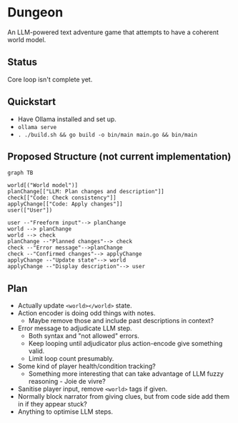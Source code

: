 # Dungeon
An LLM-powered text adventure game that attempts to have a coherent world model.

## Status
Core loop isn't complete yet.

## Quickstart
- Have Ollama installed and set up.
- `ollama serve`
- `. ./build.sh && go build -o bin/main main.go && bin/main`

## Proposed Structure (not current implementation)
```mermaid
graph TB

world[("World model")]
planChange[["LLM: Plan changes and description"]]
check[["Code: Check consistency"]]
applyChange[["Code: Apply changes"]]
user(["User"])

user --"Freeform input"--> planChange
world --> planChange
world --> check
planChange --"Planned changes"--> check
check --"Error message"-->planChange
check --"Confirmed changes"--> applyChange
applyChange --"Update state"--> world
applyChange --"Display description"--> user
```

## Plan
- Actually update `<world></world>` state.
- Action encoder is doing odd things with notes.
    - Maybe remove those and include past descriptions in context?
- Error message to adjudicate LLM step.
    - Both syntax and "not allowed" errors.
    - Keep looping until adjudicator plus action-encode give something valid.
    - Limit loop count presumably.
- Some kind of player health/condition tracking?
    - Something more interesting that can take advantage of LLM fuzzy reasoning - Joie de vivre?
- Sanitise player input, remove `<world>` tags if given.
- Normally block narrator from giving clues, but from code side add them in if they appear stuck?
- Anything to optimise LLM steps.

